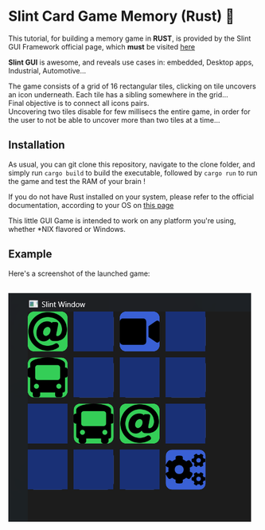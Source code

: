 # **Slint Card Game Memory (Rust) :crab:**

This tutorial, for building a memory game in **RUST**, is provided by the Slint GUI Framework official page, which **must** be visited <a href="https://slint.dev/">here</a>

**Slint GUI** is awesome, and reveals use cases in: embedded, Desktop apps, Industrial, Automotive... <br>

The game consists of a grid of 16 rectangular tiles, clicking on tile uncovers an icon underneath. Each tile has a sibling somewhere in the grid... <br>
Final objective is to connect all icons pairs.<br>
Uncovering two tiles disable for few millisecs the entire game, in order for the user to not be able to uncover more than two tiles at a time...

## **Installation**

As usual, you can git clone this repository, navigate to the clone folder, and simply run `cargo build` to build the executable, followed by `cargo run` to run the game and test the RAM of your brain !

If you do not have Rust installed on your system, please refer to the official documentation, according to your OS on <a href="https://www.rust-lang.org/tools/install">this page</a>

This little GUI Game is intended to work on any platform you're using, whether \*NIX flavored or Windows.

## **Example**

Here's a screenshot of the launched game: <br>
<br>

<img src="./icons/icons/screenshot.png">
